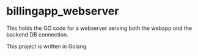 # billingapp_webserver
This holds the GO code for a webserver serving both the webapp and the backend DB connection.

This project is written in Golang
